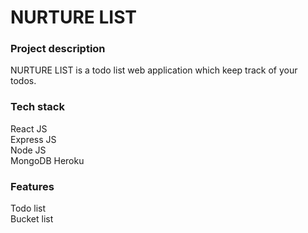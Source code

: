 # NURTURE LIST
### Project description
NURTURE LIST is a todo list web application which keep track of your todos.
### Tech stack
React JS  
Express JS  
Node JS  
MongoDB
Heroku
### Features
Todo list  
Bucket list
